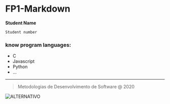 # FP1-Markdown

 **Student Name**

`Student number`

### know program languages:

* C
* Javascript
* Python
* ...
___
>>
>Metodologias de Desenvolvimento de Software @ 2020
>>

![ALTERNATIVO]( https://eduportugal.eu/wp-content/uploads/2017/08/eduportugal_ipleiria_n.jpg )